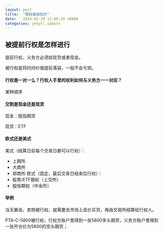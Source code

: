 ```yaml
---
layout: post
title:  "期权基础知识"
date:   2024-03-20 12:09:19 +0800
categories: jekyll update
---
```

## 被提前行权是怎样进行
提前行权，义务方必须给现货或者现金。    

被行权是将时间价值提前落袋，一般不会亏损。
#### 行权是一对一么？行权人手里的权利如何与义务方一一对应？
某种顺序
#### 交割是现金还是现货
现金：股指期货   

现货：ETF
#### 欧式还是美式
美式（结算日前每个交易日都可以行权）：
- 上期所
- 大商所
- 郑商所
欧式（固定，最后交易日结束后行权）：  
- 股票/ETF期权（上交所）
- 股指期权（中金所）
#### 举例
当天暴涨，卖购被行权，就需要去市场上高价买货，再由交易所结算给行权人。   

PTA-C-5800被行权，行权方账户里得到一张5800多头期货，义务方账户里得到一张开仓价为5800的空头期货；